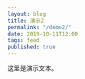 ```yaml
---
layout: blog
title: 演示2
permalink: "/demo2/"
date: 2019-10-11T12:00
tags: feed
published: true
---
```


这里是演示文本。
